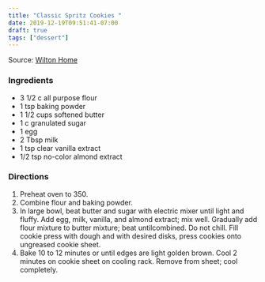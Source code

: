 ```yaml
---
title: "Classic Spritz Cookies "
date: 2019-12-19T09:51:41-07:00
draft: true
tags: ["dessert"]
---
```


Source: [Wilton Home ](https://www.wilton.com/classic-spritz-cookies/WLRECIP-25.html)

### Ingredients
- 3 1/2 c all purpose flour
- 1 tsp baking powder
- 1 1/2 cups softened butter
- 1 c granulated sugar
- 1 egg
- 2 Tbsp milk
- 1 tsp clear vanilla extract
- 1/2 tsp no-color almond extract

### Directions
1. Preheat oven to 350.
1. Combine flour and baking powder.
1. In large bowl, beat butter and sugar with electric mixer until light and fluffy. Add egg, milk, vanilla, and almond extract; mix well. Gradually add flour mixture to butter mixture; beat untilcombined. Do not chill. Fill cookie press with dough and with desired disks, press cookies onto ungreased cookie sheet.
1. Bake 10 to 12 minutes or until edges are light golden brown. Cool 2 minutes on cookie sheet on cooling rack. Remove from sheet; cool completely.
